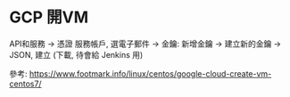# GCP 開VM

API和服務 -> 憑證 
    服務帳戶, 選電子郵件 -> 金鑰:
    新增金鑰 -> 建立新的金鑰 -> JSON, 建立
    (下載, 待會給 Jenkins 用)


參考:
https://www.footmark.info/linux/centos/google-cloud-create-vm-centos7/

